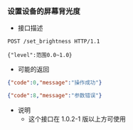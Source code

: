 ### 设置设备的屏幕背光度

- 接口描述

```
POST /set_brightness HTTP/1.1

{"level":范围0.0~1.0}
```

- 可能的返回

```json
{"code":0,"message":"操作成功"}
```
```json
{"code":8,"message":"参数错误"}
```

- 说明
    - 这个接口在 1.0.2-1 版以上方可使用
